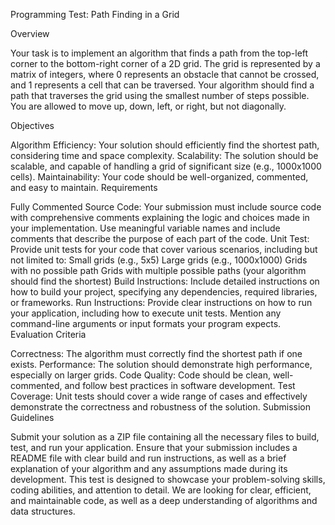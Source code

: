 Programming Test: Path Finding in a Grid


Overview


Your task is to implement an algorithm that finds a path from the top-left corner to the bottom-right corner of a 2D grid. The grid is represented by a matrix of integers, where 0 represents an obstacle that cannot be crossed, and 1 represents a cell that can be traversed. Your algorithm should find a path that traverses the grid using the smallest number of steps possible. You are allowed to move up, down, left, or right, but not diagonally.


Objectives

Algorithm Efficiency: Your solution should efficiently find the shortest path, considering time and space complexity.
Scalability: The solution should be scalable, and capable of handling a grid of significant size (e.g., 1000x1000 cells).
Maintainability: Your code should be well-organized, commented, and easy to maintain.
Requirements

Fully Commented Source Code: Your submission must include source code with comprehensive comments explaining the logic and choices made in your implementation. Use meaningful variable names and include comments that describe the purpose of each part of the code.
Unit Test: Provide unit tests for your code that cover various scenarios, including but not limited to:
Small grids (e.g., 5x5)
Large grids (e.g., 1000x1000)
Grids with no possible path
Grids with multiple possible paths (your algorithm should find the shortest)
Build Instructions: Include detailed instructions on how to build your project, specifying any dependencies, required libraries, or frameworks.
Run Instructions: Provide clear instructions on how to run your application, including how to execute unit tests. Mention any command-line arguments or input formats your program expects.
Evaluation Criteria

Correctness: The algorithm must correctly find the shortest path if one exists.
Performance: The solution should demonstrate high performance, especially on larger grids.
Code Quality: Code should be clean, well-commented, and follow best practices in software development.
Test Coverage: Unit tests should cover a wide range of cases and effectively demonstrate the correctness and robustness of the solution.
Submission Guidelines

Submit your solution as a ZIP file containing all the necessary files to build, test, and run your application.
Ensure that your submission includes a README file with clear build and run instructions, as well as a brief explanation of your algorithm and any assumptions made during its development.
This test is designed to showcase your problem-solving skills, coding abilities, and attention to detail. We are looking for clear, efficient, and maintainable code, as well as a deep understanding of algorithms and data structures.